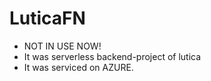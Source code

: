 # LuticaFN
- NOT IN USE NOW!
- It was serverless backend-project of lutica
- It was serviced on AZURE.
